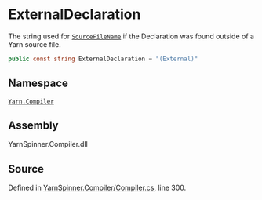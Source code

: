 # ExternalDeclaration

The string used for [`SourceFileName`](declaration.sourcefilename.md) if the Declaration was found outside of a Yarn source file.

```csharp
public const string ExternalDeclaration = "(External)"
```

## Namespace

[`Yarn.Compiler`](../)

## Assembly

YarnSpinner.Compiler.dll

## Source

Defined in [YarnSpinner.Compiler/Compiler.cs](https://github.com/YarnSpinnerTool/YarnSpinner//blob/develop/YarnSpinner.Compiler/Compiler.cs#L300), line 300.

